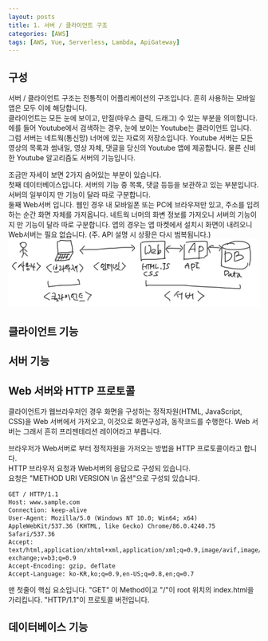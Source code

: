 ```yaml
---
layout: posts
title: 1. 서버 / 클라이언트 구조
categories: [AWS]
tags: [AWS, Vue, Serverless, Lambda, ApiGateway]
---
```

## 구성
서버 / 클라이언트 구조는 전통적이 어플리케이션의 구조입니다. 흔히 사용하는 모바일 앱은 모두 이에 해당합니다.  
클라이언트는 모든 눈에 보이고, 만질(마우스 클릭, 드래그) 수 있는 부분을 의미합니다. 에를 들어 Youtube에서 검색하는 경우, 눈에 보이는 Youtube는 클라이언트 입니다.  
그럼 서버는 네트웍(통신망) 너머에 있는 자료의 저장소입니다. Youtube 서버는 모든 영상의 목록과  썸내일, 영상 자체, 댓글을 당신의 Youtube 앱에 제공합니다. 물론 신비한 Youtube 알고리즘도 서버의 기능입니다.  

조금만 자세이 보면 2가지 숨어있는 부분이 있습니다.  
첫째 데이터베이스입니다. 서버의 기능 중 목록, 댓글 등등을 보관하고 있는 부분입니다. 서버의 일부이지 만 기능이 달라 따로 구분합니다.  
둘째 Web서버 입니다. 웹인 경우 내 모바일폰 또는 PC에 브라우져만 있고, 주소를 입려하는 순간 화면 자체를 가저옵니다. 네트웍 너머의 화변 정보를 가저오니 서버의 기능이지 만 기능이 달라 따로 구분합니다. 앱의 경우는 앱 마켓에서 설치시 화면이 내려오니 Web서버는 필요 없습니다. (주. API 설명 시 상황은 다시 범복됨니다.)  
![클래이언트 서버 구조](/_images/client-server-arch.jpg)

## 클라이언트 기능

## 서버 기능

## Web 서버와 HTTP 프로토콜
클라이언트가 웹브라우저인 경우 화면을 구성하는 정적자원(HTML, JavaScript, CSS)을 Web 서버에서 가저오고, 이것으로 화면구성과, 동작코드를 수행한다.
Web 서버는 그래서 흔히 프리젠테리션 레이어라고 부릅니다.

브라우저가 Web서버로 부터 정적자원을 가저오는 방법을 HTTP 프로토콜이라고 합니다.  
HTTP 브라우저 요청과 Web서버의 응답으로 구성되 있습니다.  
요청은 "METHOD URI VERSION \n 옵션"으로 구성되 있습니다.
``` 예제
GET / HTTP/1.1
Host: www.sample.com
Connection: keep-alive
User-Agent: Mozilla/5.0 (Windows NT 10.0; Win64; x64) AppleWebKit/537.36 (KHTML, like Gecko) Chrome/86.0.4240.75 Safari/537.36
Accept: text/html,application/xhtml+xml,application/xml;q=0.9,image/avif,image/webp,image/apng,*/*;q=0.8,application/signed-exchange;v=b3;q=0.9
Accept-Encoding: gzip, deflate
Accept-Language: ko-KR,ko;q=0.9,en-US;q=0.8,en;q=0.7
```
맨 첫줄이 핵심 요소입니다. "GET" 이 Method이고 "/"이 root 위치의 index.html을 가리킵니다. "HTTP/1.1"이 프로토콜 버전입니다.  


## 데이터베이스 기능
